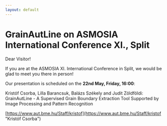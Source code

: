 ```yaml
---
layout: default
---
```


# GrainAutLine on ASMOSIA International Conference XI., Split #

Dear Visitor!

If you are at the ASMOSIA XI. International Conference in Split, we would be glad to meet you there in person!

Our presentation is scheduled on the __22nd May, Friday, 16:00__:

Kristóf Csorba, Lilla Barancsuk, Balázs Székely and Judit Zöldföldi: GrainAutLine - A Supervised Grain Boundary Extraction Tool Supported by Image Processing and Pattern Recognition

[https://www.aut.bme.hu/Staff/kristof](https://www.aut.bme.hu/Staff/kristof "Kristóf Csorba")
